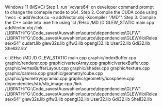 Windows 11 (MSVC)
Step 1. run 'vcvars64' on developer command prompt to change the comepile mode to x64.
Step 2. Compile the CUDA code using 'nvcc -c addVector.cu -o addVector.obj -Xcompiler "/MD"'.
Step 3. Compile the C++ code into .exe file using 'cl /EHsc /MD /D GLEW_STATIC main.cpp addVector.obj /link /LIBPATH:"G:\Code_saves\Auswahlen\source\dependencies\GLFW" /LIBPATH:"G:\Code_saves\Auswahlen\source\dependencies\GLEW\lib\Release\x64" cudart.lib glew32s.lib glfw3.lib opengl32.lib User32.lib Gdi32.lib Shell32.lib'




cl /EHsc /MD /D GLEW_STATIC main.cpp graphic/indexBuffer.cpp graphic/renderer.cpp graphic/vertexArray.cpp graphic/vertexBuffer.cpp graphic/vertexBufferLayout.cpp graphic/shader.cpp graphic/texture.cpp graphic/camera.cpp graphic/geometry/cube.cpp graphic/geometry/pyramid.cpp graphic/geometry/icosphere.cpp dependencies/stb/stb_image.cpp /link /LIBPATH:"G:\Code_saves\Auswahlen\source\dependencies\GLFW" /LIBPATH:"G:\Code_saves\Auswahlen\source\dependencies\GLEW\lib\Release\x64" glew32s.lib glfw3.lib opengl32.lib User32.lib Gdi32.lib Shell32.lib